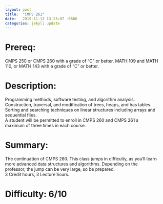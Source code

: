 ```yaml
---
layout: post
title:  "CMPS 261"
date:   2019-11-12 13:23:07 -0600
categories: jekyll update
---
```

# Prereq:  
CMPS 250 or CMPS 260 with a grade of “C” or better. MATH 109 and MATH 110, or MATH 143 with a grade of “C” or better.  
  
# Description: 
Programming methods, software testing, and algorithm analysis. Construction, traversal, and modification of trees, heaps, and has tables. Sorting and searching techniques on linear structures including arrays and sequential files.  
A student will be permitted to enroll in CMPS 260 and CMPS 261 a maximum of three times in each course.   
  
# Summary:
The continuation of CMPS 260.  This class jumps in difficulty, as you’ll learn more advanced data structures and algorithms.  Depending on the professor, the jump can be very large, so be prepared.  
3 Credit hours, 3 Lecture hours.  

# Difficulty:  6/10  